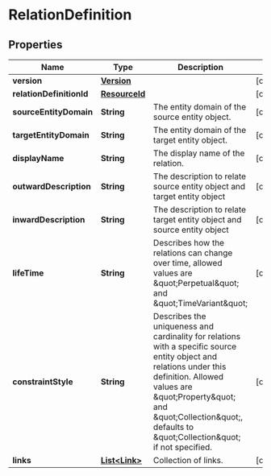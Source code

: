 

# RelationDefinition

## Properties

Name | Type | Description | Notes
------------ | ------------- | ------------- | -------------
**version** | [**Version**](Version.md) |  |  [optional]
**relationDefinitionId** | [**ResourceId**](ResourceId.md) |  |  [optional]
**sourceEntityDomain** | **String** | The entity domain of the source entity object. |  [optional]
**targetEntityDomain** | **String** | The entity domain of the target entity object. |  [optional]
**displayName** | **String** | The display name of the relation. |  [optional]
**outwardDescription** | **String** | The description to relate source entity object and target entity object |  [optional]
**inwardDescription** | **String** | The description to relate target entity object and source entity object |  [optional]
**lifeTime** | **String** | Describes how the relations can change over time, allowed values are \&quot;Perpetual\&quot; and \&quot;TimeVariant\&quot; |  [optional]
**constraintStyle** | **String** | Describes the uniqueness and cardinality for relations with a specific source entity object and relations under this definition. Allowed values are \&quot;Property\&quot; and \&quot;Collection\&quot;, defaults to \&quot;Collection\&quot; if not specified. |  [optional]
**links** | [**List&lt;Link&gt;**](Link.md) | Collection of links. |  [optional]



